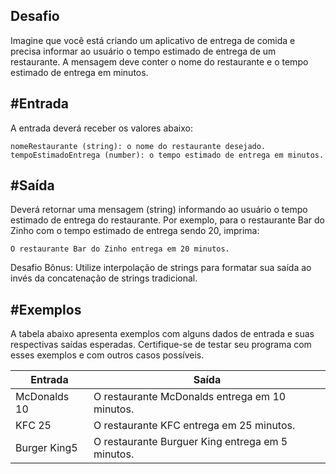 ## Desafio

Imagine que você está criando um aplicativo de entrega de comida e precisa informar ao usuário o tempo estimado de entrega de um restaurante. A mensagem deve conter o nome do restaurante e o tempo estimado de entrega em minutos.

## #Entrada

A entrada deverá receber os valores abaixo:

    nomeRestaurante (string): o nome do restaurante desejado.
    tempoEstimadoEntrega (number): o tempo estimado de entrega em minutos.

## #Saída

Deverá retornar uma mensagem (string) informando ao usuário o tempo estimado de entrega do restaurante. Por exemplo, para o restaurante Bar do Zinho com o tempo estimado de entrega sendo 20, imprima:

    O restaurante Bar do Zinho entrega em 20 minutos.

Desafio Bônus: Utilize interpolação de strings para formatar sua saída ao invés da concatenação de strings tradicional.

## #Exemplos
A tabela abaixo apresenta exemplos com alguns dados de entrada e suas respectivas saídas esperadas. Certifique-se de testar seu programa com esses exemplos e com outros casos possíveis.

| Entrada | Saída|
| ---|--- |
| McDonalds 10 | O restaurante McDonalds entrega em 10 minutos. |
| KFC 25 | O restaurante KFC entrega em 25 minutos. |
| Burger King5 | O restaurante Burguer King entrega em 5 minutos. |
